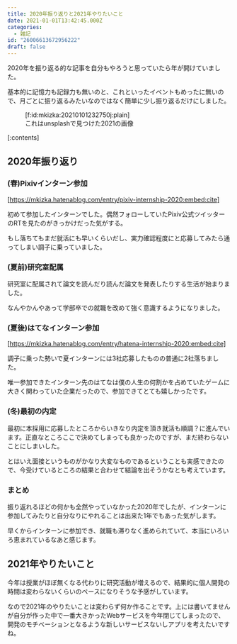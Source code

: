 ```yaml
---
title: 2020年振り返りと2021年やりたいこと
date: 2021-01-01T13:42:45.000Z
categories:
  - 雑記
id: "26006613672956222"
draft: false
---
```

2020年を振り返る的な記事を自分もやろうと思っていたら年が開けていました。

基本的に記憶力も記録力も無いのと、これといったイベントもめったに無いので、月ごとに振り返るみたいなのではなく簡単に少し振り返るだけにしました。
<figure class="figure-image figure-image-fotolife" title="これはunsplashで見つけた2021の画像">[f:id:mkizka:20210101232750j:plain]<figcaption>これはunsplashで見つけた2021の画像</figcaption></figure>

<!-- more -->

[:contents]

## 2020年振り返り
### (春)Pixivインターン参加
[https://mkizka.hatenablog.com/entry/pixiv-internship-2020:embed:cite]

初めて参加したインターンでした。偶然フォローしていたPixiv公式ツイッターのRTを見たのがきっかけだった気がする。

もし落ちてもまだ就活にも早いくらいだし、実力確認程度にと応募してみたら通ってしまい調子に乗っていました。

### (夏前)研究室配属
研究室に配属されて論文を読んだり読んだ論文を発表したりする生活が始まりました。

なんやかんやあって学部卒での就職を改めて強く意識するようになりました。

### (夏後)はてなインターン参加
[https://mkizka.hatenablog.com/entry/hatena-internship-2020:embed:cite]

調子に乗った勢いで夏インターンには3社応募したものの普通に2社落ちました。

唯一参加できたインターン先のはてなは僕の人生の何割かを占めていたゲームに大きく関わっていた企業だったので、参加できてとても嬉しかったです。

### (冬)最初の内定
最初に本採用に応募したところからいきなり内定を頂き就活も順調？に進んでいます。正直なところここで決めてしまっても良かったのですが、まだ終わらないことにしまいした。

とはいえ面接というものがかなり大変なものであるということも実感できたので、今受けているところの結果と合わせて結論を出そうかなとも考えています。

### まとめ
振り返れるほどの何かも全然やっていなかった2020年でしたが、インターンに参加してみたりと自分なりにやれることは出来た1年でもあった気がします。

早くからインターンに参加でき、就職も滞りなく進められていて、本当にいろいろ恵まれているなあと感じます。

## 2021年やりたいこと
今年は授業がほぼ無くなる代わりに研究活動が増えるので、結果的に個人開発の時間は変わらないくらいのペースになりそうな予感がしています。

なので2021年のやりたいことは変わらず何か作ることです。上には書いてませんが自分が作った中で一番大きかったWebサービスを今年閉じてしまったので、開発のモチベーションとなるような新しいサービスないしアプリを考えたいですね。

